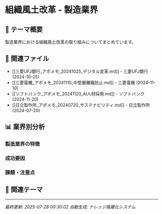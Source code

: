 # 組織風土改革 - 製造業界

## 🎯 テーマ概要

製造業界における組織風土改革の取り組みについてまとめています。

## 📁 関連ファイル

- [[三菱UFJ銀行_アポメモ_20241025_デジタル変革.md]] - 三菱UFJ銀行 (2024-10-25)
- [[三菱電機_アポメモ_20241110_中堅層離職防止.md]] - 三菱電機 (2024-11-10)
- [[ソフトバンク_アポメモ_20241120_AI人材採用.md]] - ソフトバンク (2024-11-20)
- [[日立製作所_アポメモ_20240720_サステナビリティ.md]] - 日立製作所 (2024-07-20)


## 📊 業界別分析

### 製造業界の特徴
<!-- この業界における組織風土改革の特徴が自動生成されます -->

### 成功要因
<!-- 成功事例の共通要因が自動生成されます -->

### 課題・注意点
<!-- 失敗事例や課題が自動生成されます -->

## 🔗 関連テーマ

<!-- 関連するテーマへのリンクが自動生成されます -->

---
*最終更新: 2025-07-28 00:30:02*
*自動生成: ナレッジ階層化システム*
